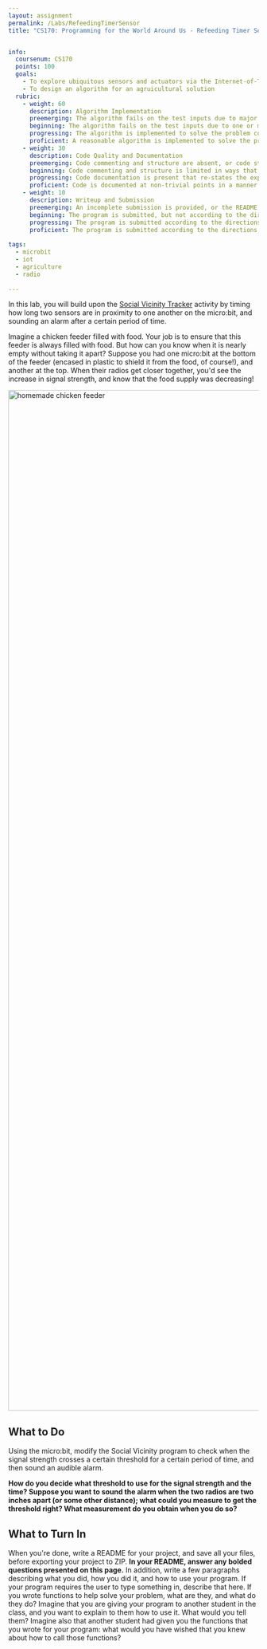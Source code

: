 ```yaml
---
layout: assignment
permalink: /Labs/RefeedingTimerSensor
title: "CS170: Programming for the World Around Us - Refeeding Timer Sensor"


info:
  coursenum: CS170
  points: 100
  goals:
    - To explore ubiquitous sensors and actuators via the Internet-of-Things
    - To design an algorithm for an agruicultural solution
  rubric:
    - weight: 60
      description: Algorithm Implementation
      preemerging: The algorithm fails on the test inputs due to major issues, or the program fails to compile and/or run
      beginning: The algorithm fails on the test inputs due to one or more minor issues
      progressing: The algorithm is implemented to solve the problem correctly according to given test inputs, but would fail if executed in a general case due to a minor issue or omission in the algorithm design or implementation
      proficient: A reasonable algorithm is implemented to solve the problem which correctly solves the problem according to the given test inputs, and would be reasonably expected to solve the problem in the general case
    - weight: 30
      description: Code Quality and Documentation
      preemerging: Code commenting and structure are absent, or code structure departs significantly from best practice, and/or the code departs significantly from the style guide
      beginning: Code commenting and structure is limited in ways that reduce the readability of the program, and/or there are minor departures from the style guide
      progressing: Code documentation is present that re-states the explicit code definitions, and/or code is written that mostly adheres to the style guide
      proficient: Code is documented at non-trivial points in a manner that enhances the readability of the program, and code is written according to the style guide
    - weight: 10
      description: Writeup and Submission
      preemerging: An incomplete submission is provided, or the README file submitted is blank
      beginning: The program is submitted, but not according to the directions in one or more ways (for example, because it is lacking a readme writeup or missing answers to written questions)
      progressing: The program is submitted according to the directions with a minor omission or correction needed, including a readme writeup describing the solution and answering nearly all questions posed in the instructions
      proficient: The program is submitted according to the directions, including a readme writeup describing the solution and answering all questions posed in the instructions
    
tags:
  - microbit
  - iot
  - agriculture
  - radio
  
---
```


In this lab, you will build upon the [Social Vicinity Tracker](../Activities/SocialVicinity) activity by timing how long two sensors are in proximity to one another on the micro:bit, and sounding an alarm after a certain period of time.

Imagine a chicken feeder filled with food.  Your job is to ensure that this feeder is always filled with food.  But how can you know when it is nearly empty without taking it apart?  Suppose you had one micro:bit at the bottom of the feeder (encased in plastic to shield it from the food, of course!), and another at the top.  When their radios get closer together, you'd see the increase in signal strength, and know that the food supply was decreasing! 

<!-- CC 2.0 License https://creativecommons.org/licenses/by/2.0/ -->
<a data-flickr-embed="true" href="https://www.flickr.com/photos/11921146@N03/4436519654" title="homemade chicken feeder"><img src="https://live.staticflickr.com/4065/4436519654_ebbfa9767a_k.jpg" width="1365" height="2048" alt="homemade chicken feeder"></a><script async src="//embedr.flickr.com/assets/client-code.js" charset="utf-8"></script>

## What to Do
Using the micro:bit, modify the Social Vicinity program to check when the signal strength crosses a certain threshold for a certain period of time, and then sound an audible alarm.

**How do you decide what threshold to use for the signal strength and the time?  Suppose you want to sound the alarm when the two radios are two inches apart (or some other distance); what could you measure to get the threshold right?  What measurement do you obtain when you do so?**

## What to Turn In

When you're done, write a README for your project, and save all your files, before exporting your project to ZIP.  **In your README, answer any bolded questions presented on this page.**  In addition, write a few paragraphs describing what you did, how you did it, and how to use your program.  If your program requires the user to type something in, describe that here.  If you wrote functions to help solve your problem, what are they, and what do they do?  Imagine that you are giving your program to another student in the class, and you want to explain to them how to use it.  What would you tell them?  Imagine also that another student had given you the functions that you wrote for your program: what would you have wished that you knew about how to call those functions?
